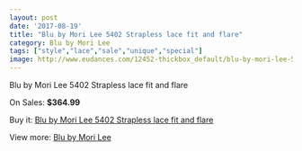```yaml
---
layout: post
date: '2017-08-19'
title: "Blu by Mori Lee 5402 Strapless lace fit and flare"
category: Blu by Mori Lee
tags: ["style","lace","sale","unique","special"]
image: http://www.eudances.com/12452-thickbox_default/blu-by-mori-lee-5402-strapless-lace-fit-and-flare.jpg
---
```

Blu by Mori Lee 5402 Strapless lace fit and flare

On Sales: **$364.99**
<a href="https://www.eudances.com/en/blu-by-mori-lee/3851-blu-by-mori-lee-5402-strapless-lace-fit-and-flare.html"><amp-img layout="responsive" width="600" height="600" src="//www.eudances.com/12452-thickbox_default/blu-by-mori-lee-5402-strapless-lace-fit-and-flare.jpg" alt="Blu by Mori Lee 5402 Strapless lace fit and flare 0" /></a>
<a href="https://www.eudances.com/en/blu-by-mori-lee/3851-blu-by-mori-lee-5402-strapless-lace-fit-and-flare.html"><amp-img layout="responsive" width="600" height="600" src="//www.eudances.com/12456-thickbox_default/blu-by-mori-lee-5402-strapless-lace-fit-and-flare.jpg" alt="Blu by Mori Lee 5402 Strapless lace fit and flare 1" /></a>
<a href="https://www.eudances.com/en/blu-by-mori-lee/3851-blu-by-mori-lee-5402-strapless-lace-fit-and-flare.html"><amp-img layout="responsive" width="600" height="600" src="//www.eudances.com/12455-thickbox_default/blu-by-mori-lee-5402-strapless-lace-fit-and-flare.jpg" alt="Blu by Mori Lee 5402 Strapless lace fit and flare 2" /></a>
<a href="https://www.eudances.com/en/blu-by-mori-lee/3851-blu-by-mori-lee-5402-strapless-lace-fit-and-flare.html"><amp-img layout="responsive" width="600" height="600" src="//www.eudances.com/12454-thickbox_default/blu-by-mori-lee-5402-strapless-lace-fit-and-flare.jpg" alt="Blu by Mori Lee 5402 Strapless lace fit and flare 3" /></a>
<a href="https://www.eudances.com/en/blu-by-mori-lee/3851-blu-by-mori-lee-5402-strapless-lace-fit-and-flare.html"><amp-img layout="responsive" width="600" height="600" src="//www.eudances.com/12453-thickbox_default/blu-by-mori-lee-5402-strapless-lace-fit-and-flare.jpg" alt="Blu by Mori Lee 5402 Strapless lace fit and flare 4" /></a>

Buy it: [Blu by Mori Lee 5402 Strapless lace fit and flare](https://www.eudances.com/en/blu-by-mori-lee/3851-blu-by-mori-lee-5402-strapless-lace-fit-and-flare.html "Blu by Mori Lee 5402 Strapless lace fit and flare")

View more: [Blu by Mori Lee](https://www.eudances.com/en/39-blu-by-mori-lee "Blu by Mori Lee")